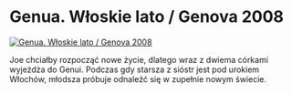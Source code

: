 Genua. Włoskie lato / Genova 2008 
=============
[![Genua. Włoskie lato / Genova 2008 ](http://vidos.pl/images/player.gif)](http://vidos.pl/genua-wloskie-lato-genova-2008)

 Joe chciałby rozpocząć nowe życie, dlatego wraz z dwiema córkami wyjeżdża do Genui. Podczas gdy starsza z sióstr jest pod urokiem Włochów, młodsza próbuje odnaleźć się w zupełnie nowym świecie.
